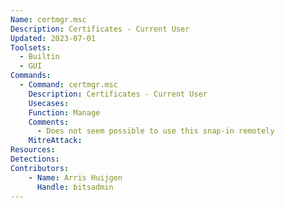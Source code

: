 ```yaml
---
Name: certmgr.msc
Description: Certificates - Current User
Updated: 2023-07-01
Toolsets:
  - Builtin
  - GUI
Commands:
  - Command: certmgr.msc
    Description: Certificates - Current User
    Usecases:
    Function: Manage
    Comments:
      - Does not seem possible to use this snap-in remotely
    MitreAttack:
Resources:
Detections:
Contributors:
    - Name: Arris Huijgen
      Handle: bitsadmin
---
```


